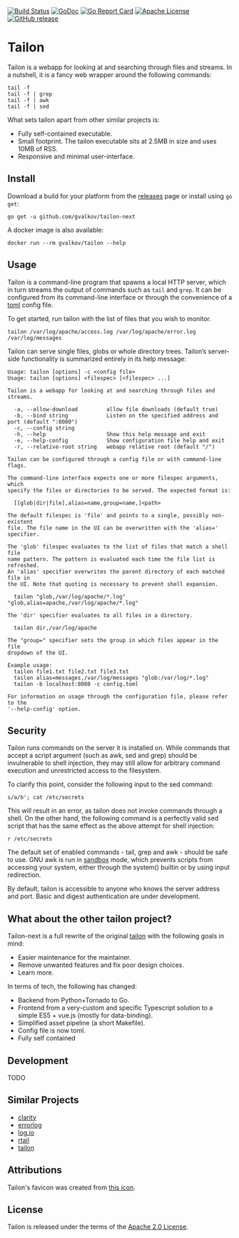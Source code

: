 [![Build Status](https://img.shields.io/travis/gvalkov/tailon-next.svg)](https://travis-ci.com/gvalkov/tailon-next)
[![GoDoc](https://godoc.org/github.com/gvalkov/tailon-next?status.svg)](https://godoc.org/github.com/gvalkov/tailon-next)
[![Go Report Card](https://goreportcard.com/badge/github.com/gvalkov/tailon-next)](https://goreportcard.com/report/github.com/gvalkov/tailon-next)
[![Apache License](https://img.shields.io/badge/license-Apache-blue.svg)](https://github.com/gvalkov/tailon-next/blob/master/LICENSE)
[![GitHub release](https://img.shields.io/github/release/gvalkov/tailon-next.svg)](https://github.com/gvalkov/tailon-next/releases)

# Tailon

Tailon is a webapp for looking at and searching through files and streams. In a
nutshell, it is a fancy web wrapper around the following commands:

```
tail -f
tail -f | grep
tail -f | awk
tail -f | sed
```

What sets tailon apart from other similar projects is:

* Fully self-contained executable.
* Small footprint. The tailon executable sits at 2.5MB in size and uses 10MB of RSS.
* Responsive and minimal user-interface.

## Install

Download a build for your platform from the [releases] page or install using `go get`:

```
go get -u github.com/gvalkov/tailon-next
```

A docker image is also available:

```
docker run --rm gvalkov/tailon --help
```

## Usage

Tailon is a command-line program that spawns a local HTTP server, which in turn
streams the output of commands such as `tail` and `grep`. It can be configured
from its command-line interface or through the convenience of a [toml] config
file.

To get started, run tailon with the list of files that you wish to monitor.

```
tailon /var/log/apache/access.log /var/log/apache/error.log /var/log/messages
```

Tailon can serve single files, globs or whole directory trees. Tailon’s
server-side functionality is summarized entirely in its help message:

[//]: # (run "make README.md" to update the next section with the output of tailon --help)

[//]: # (BEGIN HELP)
```
Usage: tailon [options] -c <config file>
Usage: tailon [options] <filespec> [<filespec> ...]

Tailon is a webapp for looking at and searching through files and streams.

  -a, --allow-download         allow file downloads (default true)
  -b, --bind string            Listen on the specified address and port (default ":8080")
  -c, --config string
  -h, --help                   Show this help message and exit
  -e, --help-config            Show configuration file help and exit
  -r, --relative-root string   webapp relative root (default "/")

Tailon can be configured through a config file or with command-line flags.

The command-line interface expects one or more filespec arguments, which
specify the files or directories to be served. The expected format is:

  [[glob|dir|file],alias=name,group=name,]<path>

The default filespec is 'file' and points to a single, possibly non-existent
file. The file name in the UI can be overwritten with the 'alias=' specifier.

The 'glob' filespec evaluates to the list of files that match a shell file
name pattern. The pattern is evaluated each time the file list is refreshed.
An 'alias' specifier overwrites the parent directory of each matched file in
the UI. Note that quoting is necessary to prevent shell expansion.

  tailon "glob,/var/log/apache/*.log" "glob,alias=apache,/var/log/apache/*.log"

The 'dir' specifier evaluates to all files in a directory.

  tailon dir,/var/log/apache

The "group=" specifier sets the group in which files appear in the file
dropdown of the UI.

Example usage:
  tailon file1.txt file2.txt file3.txt
  tailon alias=messages,/var/log/messages "glob:/var/log/*.log"
  tailon -b localhost:8080 -c config.toml

For information on usage through the configuration file, please refer to the
'--help-config' option.
```
[//]: # (END HELP)

## Security

Tailon runs commands on the server it is installed on. While commands that
accept a script argument (such as awk, sed and grep) should be invulnerable to
shell injection, they may still allow for arbitrary command execution and
unrestricted access to the filesystem.

To clarify this point, consider the following input to the sed command:

```
s/a/b'; cat /etc/secrets
```

This will result in an error, as tailon does not invoke commands through a
shell. On the other hand, the following command is a perfectly valid sed script
that has the same effect as the above attempt for shell injection:

```
r /etc/secrets
```

The default set of enabled commands - tail, grep and awk - should be safe to
use. GNU awk is run in [sandbox] mode, which prevents scripts from accessing your
system, either through the system() builtin or by using input redirection.

By default, tailon is accessible to anyone who knows the server address and
port. Basic and digest authentication are under development.


## What about the other tailon project?

Tailon-next is a full rewrite of the original [tailon] with the following goals in mind:

* Easier maintenance for the maintainer.
* Remove unwanted features and fix poor design choices.
* Learn more.

In terms of tech, the following has changed:

* Backend from Python+Tornado to Go.
* Frontend from a very-custom and specific Typescript solution to a simple ES5 + vue.js
  (mostly for data-binding).
* Simplified asset pipeline (a short Makefile).
* Config file is now toml.
* Fully self contained

## Development

TODO


## Similar Projects

* [clarity]
* [errorlog]
* [log.io]
* [rtail]
* [tailon]


Attributions
------------

Tailon's favicon was created from [this icon].


## License

Tailon is released under the terms of the [Apache 2.0 License].



[clarity]:   https://github.com/tobi/clarity
[tailon]:    https://github.com/gvalkov/tailon
[wtee]:      https://github.com/gvalkov/wtee
[toml]:      https://github.com/toml-lang/toml
[releases]:  https://github.com/gvalkov/tailon-next/releases
[errorlog]:  http://www.psychogenic.com/en/products/Errorlog.php
[log.io]:    http://logio.org/
[rtail]:     http://rtail.org/
[this icon]: http://www.iconfinder.com/icondetails/15150/48/terminal_icon
[sandbox]:   http://www.gnu.org/software/gawk/manual/html_node/Options.html#index-g_t_0040code_007b_002dS_007d-option-277
[Apache 2.0 License]: LICENSE
